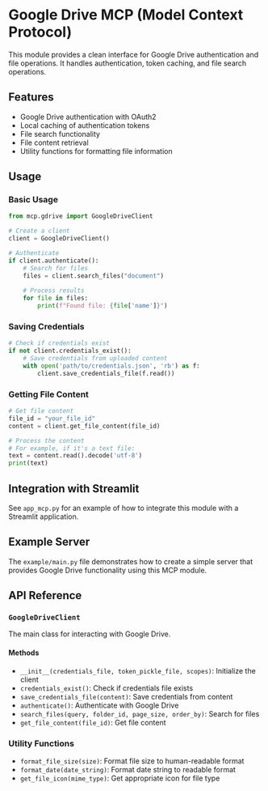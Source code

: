 # Google Drive MCP (Model Context Protocol)

This module provides a clean interface for Google Drive authentication and file operations. It handles authentication, token caching, and file search operations.

## Features

- Google Drive authentication with OAuth2
- Local caching of authentication tokens
- File search functionality
- File content retrieval
- Utility functions for formatting file information

## Usage

### Basic Usage

```python
from mcp.gdrive import GoogleDriveClient

# Create a client
client = GoogleDriveClient()

# Authenticate
if client.authenticate():
    # Search for files
    files = client.search_files("document")
    
    # Process results
    for file in files:
        print(f"Found file: {file['name']}")
```

### Saving Credentials

```python
# Check if credentials exist
if not client.credentials_exist():
    # Save credentials from uploaded content
    with open('path/to/credentials.json', 'rb') as f:
        client.save_credentials_file(f.read())
```

### Getting File Content

```python
# Get file content
file_id = "your_file_id"
content = client.get_file_content(file_id)

# Process the content
# For example, if it's a text file:
text = content.read().decode('utf-8')
print(text)
```

## Integration with Streamlit

See `app_mcp.py` for an example of how to integrate this module with a Streamlit application.

## Example Server

The `example/main.py` file demonstrates how to create a simple server that provides Google Drive functionality using this MCP module.

## API Reference

### `GoogleDriveClient`

The main class for interacting with Google Drive.

#### Methods

- `__init__(credentials_file, token_pickle_file, scopes)`: Initialize the client
- `credentials_exist()`: Check if credentials file exists
- `save_credentials_file(content)`: Save credentials from content
- `authenticate()`: Authenticate with Google Drive
- `search_files(query, folder_id, page_size, order_by)`: Search for files
- `get_file_content(file_id)`: Get file content

### Utility Functions

- `format_file_size(size)`: Format file size to human-readable format
- `format_date(date_string)`: Format date string to readable format
- `get_file_icon(mime_type)`: Get appropriate icon for file type
